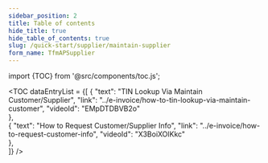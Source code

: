 ```yaml
---
sidebar_position: 2
title: Table of contents
hide_title: true 
hide_table_of_contents: true
slug: /quick-start/supplier/maintain-supplier
form_name: TfmAPSupplier
---
```


import {TOC} from '@src/components/toc.js';

<TOC
dataEntryList = {[
{
  "text": "TIN Lookup Via Maintain Customer/Supplier", 
  "link": "../e-invoice/how-to-tin-lookup-via-maintain-customer",
  "videoId": "EMpDTDBVB2o"      
},   
{
  "text": "How to Request Customer/Supplier Info", 
  "link": "../e-invoice/how-to-request-customer-info",
  "videoId": "X3BoiXOlKkc"      
},   
]}
/>
